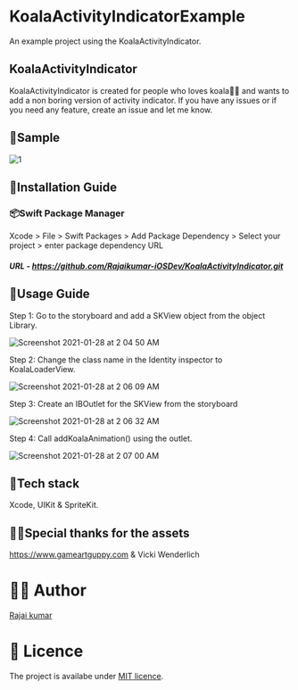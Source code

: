 # KoalaActivityIndicatorExample

An example project using the KoalaActivityIndicator. 

## KoalaActivityIndicator

KoalaActivityIndicator is created for people who loves koala🐨💙 and wants to add a non boring version of activity indicator.
If you have any issues or if you need any feature, create an issue and let me know.

## 🎥Sample 


![1](https://github.com/Rajaikumar-iOSDev/KoalaActivityIndicatorExample/blob/main/Koala%20Activity%20Indicator.gif)

## 📜Installation Guide

### 📦Swift Package Manager

Xcode > File > Swift Packages > Add Package Dependency > Select your project > enter package dependency URL

##### URL - https://github.com/Rajaikumar-iOSDev/KoalaActivityIndicator.git

## 📃Usage Guide

Step 1: Go to the storyboard and add a SKView object from the object Library.

![Screenshot 2021-01-28 at 2 04 50 AM](https://user-images.githubusercontent.com/22410262/106051218-2dc12080-610e-11eb-9876-9ec37c8a806f.png)

Step 2: Change the class name in the Identity inspector to KoalaLoaderView.

![Screenshot 2021-01-28 at 2 06 09 AM](https://user-images.githubusercontent.com/22410262/106051216-2d288a00-610e-11eb-8ecd-74861f062f87.png)

Step 3: Create an IBOutlet for the SKView from the storyboard

![Screenshot 2021-01-28 at 2 06 32 AM](https://user-images.githubusercontent.com/22410262/106051213-2bf75d00-610e-11eb-92af-5e4b452e02e4.png)

Step 4: Call addKoalaAnimation() using the outlet.

![Screenshot 2021-01-28 at 2 07 00 AM](https://user-images.githubusercontent.com/22410262/106051144-1124e880-610e-11eb-80f3-3b4d16403ef6.png)

## 🥞Tech stack

Xcode, UIKit & SpriteKit.

## 🙏🏽Special thanks for the assets

https://www.gameartguppy.com & Vicki Wenderlich


# 👨‍💻 Author 
[Rajai kumar](https://github.com/Rajaikumar-iOSDev)

# 🔖 Licence 
The project is availabe under [MIT licence](https://github.com/jVirus/spritekit-water-node-ios-app/blob/master/LICENSE).

